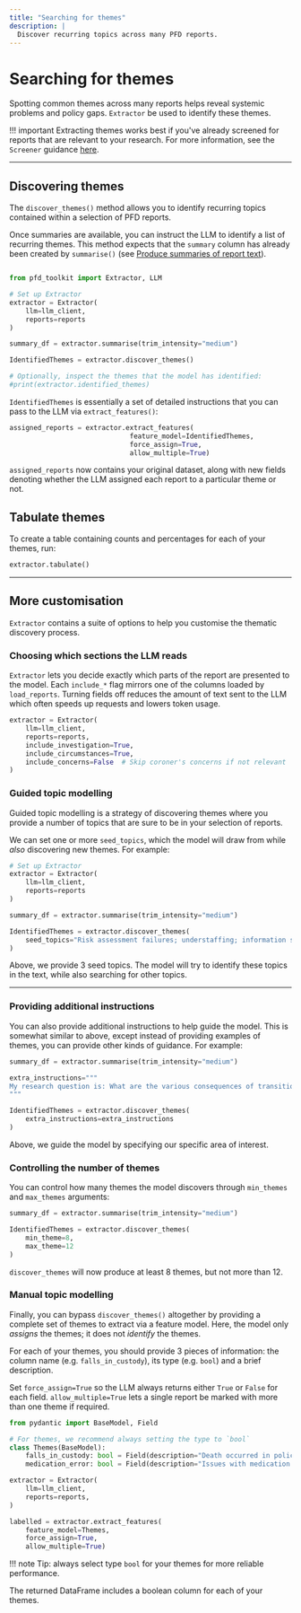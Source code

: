 ```yaml
---
title: "Searching for themes"
description: |
  Discover recurring topics across many PFD reports.
---
```


# Searching for themes

Spotting common themes across many reports helps reveal systemic problems and policy gaps. `Extractor` be used to identify these themes.

!!! important
    Extracting themes works best if you've already screened for reports that are relevant to your research. For more information, see the `Screener` guidance [here](../screener/index.md).

---

## Discovering themes

The `discover_themes()` method allows you to identify recurring topics contained within a selection of PFD reports. 

Once summaries are available, you can instruct the LLM to identify a list of recurring themes. This method expects that the `summary` column has already been created by `summarise()` (see [Produce summaries of report text](summarising.md)).


```python

from pfd_toolkit import Extractor, LLM

# Set up Extractor
extractor = Extractor(
    llm=llm_client,
    reports=reports
)

summary_df = extractor.summarise(trim_intensity="medium")

IdentifiedThemes = extractor.discover_themes()

# Optionally, inspect the themes that the model has identified:
#print(extractor.identified_themes)
```

`IdentifiedThemes` is essentially a set of detailed instructions that you can pass to the LLM via `extract_features()`:

```python
assigned_reports = extractor.extract_features(
                              feature_model=IdentifiedThemes,
                              force_assign=True,
                              allow_multiple=True)
```

`assigned_reports` now contains your original dataset, along with new fields denoting whether the LLM assigned each report to a particular theme or not.  

## Tabulate themes

To create a table containing counts and percentages for each of your themes, run:

```python
extractor.tabulate()
```

---

## More customisation

`Extractor` contains a suite of options to help you customise the thematic discovery process.


### Choosing which sections the LLM reads

`Extractor` lets you decide exactly which parts of the report are presented to the model. Each `include_*` flag mirrors one of the columns loaded by `load_reports`. Turning fields off reduces the amount of text sent to the LLM which often speeds up requests and lowers token usage.

```python
extractor = Extractor(
    llm=llm_client,
    reports=reports,
    include_investigation=True,
    include_circumstances=True,
    include_concerns=False  # Skip coroner's concerns if not relevant
)
```

### Guided topic modelling

Guided topic modelling is a strategy of discovering themes where you provide a number of topics that are sure to be in your selection of reports. 

We can set one or more `seed_topics`, which the model will draw from while *also* discovering new themes. For example:


```python
# Set up Extractor
extractor = Extractor(
    llm=llm_client,
    reports=reports
)

summary_df = extractor.summarise(trim_intensity="medium")

IdentifiedThemes = extractor.discover_themes(
    seed_topics="Risk assessment failures; understaffing; information sharing failures"
)
```

Above, we provide 3 seed topics. The model will try to identify these topics in the text, while also searching for other topics.

---

### Providing additional instructions

You can also provide additional instructions to help guide the model. This is somewhat similar to above, except instead of providing examples of themes, you can provide other kinds of guidance. For example:


```python
summary_df = extractor.summarise(trim_intensity="medium")

extra_instructions="""
My research question is: What are the various consequences of transitioning from youth to adult mental health services?"
"""

IdentifiedThemes = extractor.discover_themes(
    extra_instructions=extra_instructions
)
```

Above, we guide the model by specifying our specific area of interest. 


### Controlling the number of themes

You can control how many themes the model discovers through `min_themes` and `max_themes` arguments:

```python
summary_df = extractor.summarise(trim_intensity="medium")

IdentifiedThemes = extractor.discover_themes(
    min_theme=8,
    max_theme=12
)
```

`discover_themes` will now produce at least 8 themes, but not more than 12.



### Manual topic modelling

Finally, you can bypass `discover_themes()` altogether by providing a complete set of themes to extract via a feature model. Here, the model only *assigns* the themes; it does not *identify* the themes.

For each of your themes, you should provide 3 pieces of information: the column name (e.g. `falls_in_custody`), its type (e.g. `bool`) and a brief description.

Set `force_assign=True` so the LLM always returns either `True` or `False` for each field. `allow_multiple=True` lets a single report be marked with more than one theme if required.


```python
from pydantic import BaseModel, Field

# For themes, we recommend always setting the type to `bool`
class Themes(BaseModel):
    falls_in_custody: bool = Field(description="Death occurred in police custody")
    medication_error: bool = Field(description="Issues with medication or dosing")

extractor = Extractor(
    llm=llm_client,
    reports=reports,
)

labelled = extractor.extract_features(
    feature_model=Themes,
    force_assign=True,
    allow_multiple=True)

```

!!! note
    Tip: always select type `bool` for your themes for more reliable performance.


The returned DataFrame includes a boolean column for each of your themes.

